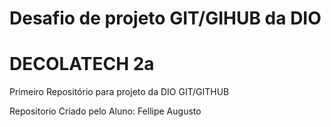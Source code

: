 # Desafio de projeto GIT/GIHUB da DIO 
# DECOLATECH 2a

Primeiro Repositório para projeto da DIO GIT/GITHUB

Repositorio Criado pelo Aluno: Fellipe Augusto
